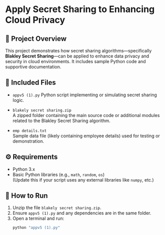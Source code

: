 # Apply Secret Sharing to Enhancing Cloud Privacy

## 📘 Project Overview
This project demonstrates how secret sharing algorithms—specifically **Blakley Secret Sharing**—can be applied to enhance data privacy and security in cloud environments. It includes sample Python code and supportive documentation.

## 📁 Included Files
- `appv5 (1).py`
  Python script implementing or simulating secret sharing logic.
  
- `blakely secret sharing.zip`  
  A zipped folder containing the main source code or additional modules related to the Blakley Secret Sharing algorithm.

- `emp details.txt`  
  Sample data file (likely containing employee details) used for testing or demonstration.

## ⚙️ Requirements
- Python 3.x
- Basic Python libraries (e.g., `math`, `random`, `os`)  
  (Update this if your script uses any external libraries like `numpy`, etc.)

## 🚀 How to Run
1. Unzip the file `blakely secret sharing.zip`.
2. Ensure `appv5 (1).py` and any dependencies are in the same folder.
3. Open a terminal and run:
   ```bash
   python "appv5 (1).py"


